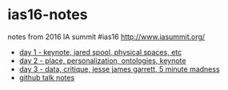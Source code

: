 # ias16-notes
notes from 2016 IA summit #ias16 http://www.iasummit.org/


 - [day 1 - keynote, jared spool, physical spaces, etc](day1.md)
 - [day 2 - place, personalization, ontologies, keynote](day2.md)
 - [day 3 - data, critique, jesse james garrett, 5 minute madness](day3.md)
 - [github talk notes](github-talk.md)

